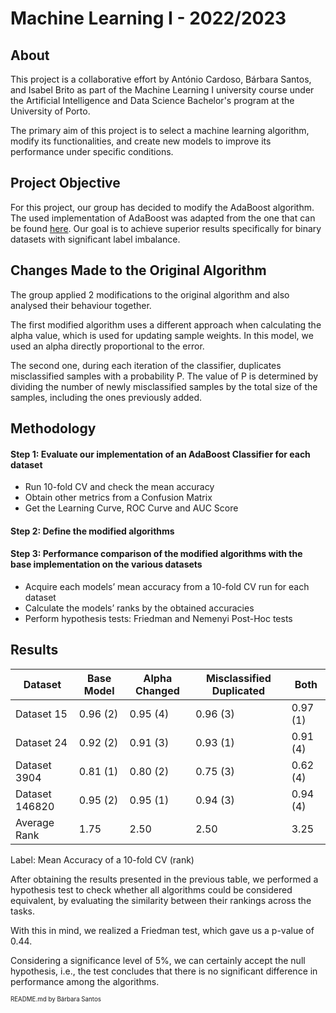 # Machine Learning I - 2022/2023

## About

This project is a collaborative effort by António Cardoso, Bárbara Santos, and Isabel Brito as part of the Machine Learning I university course under the Artificial Intelligence and Data Science Bachelor's program at the University of Porto.

The primary aim of this project is to select a machine learning algorithm, modify its functionalities, and create new models to improve its performance under specific conditions.

## Project Objective

For this project, our group has decided to modify the AdaBoost algorithm. The used implementation of AdaBoost was adapted from the one that can be found [here](https://towardsdatascience.com/adaboost-from-scratch-37a936da3d50). Our goal is to achieve superior results specifically for binary datasets with significant label imbalance.

## Changes Made to the Original Algorithm

The group applied 2 modifications to the original algorithm and also analysed their behaviour together.

The first modified algorithm uses a different approach when calculating the alpha value, which is used for updating sample weights. In this model, we used an alpha directly proportional to the error.

The second one, during each iteration of the classifier, duplicates misclassified samples with a probability P. The value of P is determined by dividing the number of newly misclassified samples by the total size of the samples, including the ones previously added.

## Methodology

#### Step 1: Evaluate our implementation of an AdaBoost Classifier for each dataset

- Run 10-fold CV and check the mean accuracy
- Obtain other metrics from a Confusion Matrix
- Get the Learning Curve, ROC Curve and AUC Score

#### Step 2: Define the modified algorithms

#### Step 3: Performance comparison of the modified algorithms with the base implementation on the various datasets

- Acquire each models’ mean accuracy from a 10-fold CV run for each dataset
- Calculate the models’ ranks by the obtained accuracies
- Perform hypothesis tests: Friedman and Nemenyi Post-Hoc tests

## Results

| Dataset | Base Model | Alpha Changed  | Misclassified Duplicated | Both |
| ----------- | ----------- | ----------- | ----------- | ----------- |
| Dataset 15 | 0.96  (2) | 0.95  (4) | 0.96  (3) | 0.97  (1) |
| Dataset 24 | 0.92  (2) | 0.91  (3) | 0.93  (1) | 0.91  (4) |
| Dataset 3904 | 0.81  (1) | 0.80  (2) | 0.75  (3) | 0.62  (4) |
| Dataset 146820 | 0.95  (2) | 0.95  (1) | 0.94  (3) | 0.94  (4) | 
| Average Rank | 1.75 | 2.50 | 2.50 | 3.25 |

Label: Mean Accuracy of a 10-fold CV (rank)

After obtaining the results presented in the previous table, we performed a hypothesis test to check whether all algorithms could be considered equivalent, by evaluating the similarity between their rankings across the tasks.

With this in mind, we realized a Friedman test, which gave us a p-value of 0.44.

Considering a significance level of 5%, we can certainly accept the null hypothesis, i.e., the test concludes that there is no significant difference in performance among the algorithms.

<sub><sup>README.md by Bárbara Santos</sup></sub>

